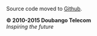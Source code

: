 Source code moved to [Github](https://github.com/DoubangoTelecom/telepresence).

**© 2010-2015 Doubango Telecom** <br />
_Inspiring the future_